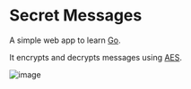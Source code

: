 # Secret Messages

A simple web app to learn [Go](https://golang.org/project/).

It encrypts and decrypts messages using [AES](https://en.wikipedia.org/wiki/Advanced_Encryption_Standard).

![image](https://s3.amazonaws.com/rkells/static/secretmessages_home.png)
